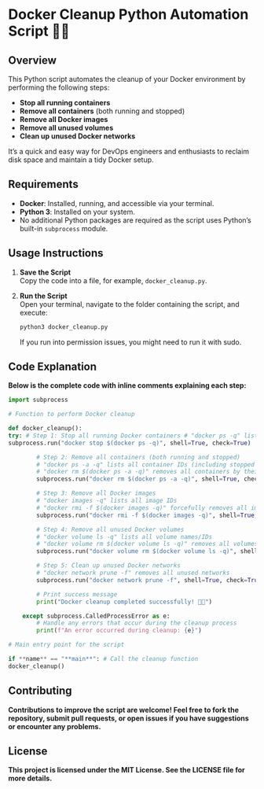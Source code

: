 # Docker Cleanup Python Automation Script 🧼🐳

## Overview

This Python script automates the cleanup of your Docker environment by performing the following steps:

- **Stop all running containers**
- **Remove all containers** (both running and stopped)
- **Remove all Docker images**
- **Remove all unused volumes**
- **Clean up unused Docker networks**

It’s a quick and easy way for DevOps engineers and enthusiasts to reclaim disk space and maintain a tidy Docker setup.

## Requirements

- **Docker**: Installed, running, and accessible via your terminal.
- **Python 3**: Installed on your system.
- No additional Python packages are required as the script uses Python’s built-in `subprocess` module.

## Usage Instructions

1. **Save the Script**  
   Copy the code into a file, for example, `docker_cleanup.py`.

2. **Run the Script**  
    Open your terminal, navigate to the folder containing the script, and execute:
   ```bash
   python3 docker_cleanup.py
   ```
   If you run into permission issues, you might need to run it with sudo.

## Code Explanation

**Below is the complete code with inline comments explaining each step:**

```python
import subprocess

# Function to perform Docker cleanup

def docker_cleanup():
try: # Step 1: Stop all running Docker containers # "docker ps -q" lists all running container IDs # "docker stop $(docker ps -q)" stops all containers using their IDs
subprocess.run("docker stop $(docker ps -q)", shell=True, check=True)

        # Step 2: Remove all containers (both running and stopped)
        # "docker ps -a -q" lists all container IDs (including stopped containers)
        # "docker rm $(docker ps -a -q)" removes all containers by their IDs
        subprocess.run("docker rm $(docker ps -a -q)", shell=True, check=True)

        # Step 3: Remove all Docker images
        # "docker images -q" lists all image IDs
        # "docker rmi -f $(docker images -q)" forcefully removes all images
        subprocess.run("docker rmi -f $(docker images -q)", shell=True, check=True)

        # Step 4: Remove all unused Docker volumes
        # "docker volume ls -q" lists all volume names/IDs
        # "docker volume rm $(docker volume ls -q)" removes all volumes
        subprocess.run("docker volume rm $(docker volume ls -q)", shell=True, check=True)

        # Step 5: Clean up unused Docker networks
        # "docker network prune -f" removes all unused networks
        subprocess.run("docker network prune -f", shell=True, check=True)

        # Print success message
        print("Docker cleanup completed successfully! 🧼🐳")

    except subprocess.CalledProcessError as e:
        # Handle any errors that occur during the cleanup process
        print(f"An error occurred during cleanup: {e}")

# Main entry point for the script

if **name** == "**main**": # Call the cleanup function
docker_cleanup()
```

## Contributing

**Contributions to improve the script are welcome! Feel free to fork the repository, submit pull requests, or open issues if you have suggestions or encounter any problems.**

## License

**This project is licensed under the MIT License. See the LICENSE file for more details.**
